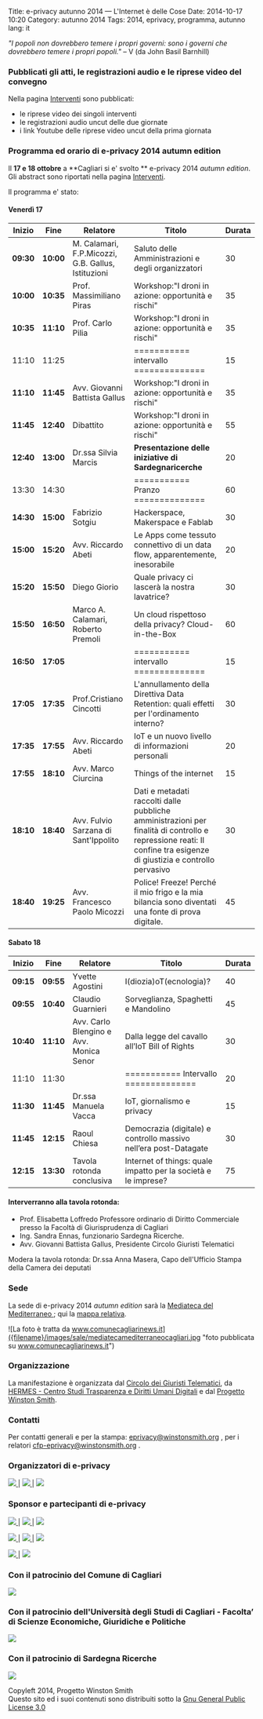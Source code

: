 Title: e-privacy autunno 2014 — L'Internet è delle Cose
Date: 2014-10-17 10:20
Category: autunno 2014
Tags: 2014, eprivacy, programma, autunno
lang: it

_"I popoli non dovrebbero temere i propri governi: sono i governi che
dovrebbero temere i propri popoli."_ – V (da John Basil Barnhill)


### Pubblicati gli atti, le registrazioni audio e le riprese video del convegno


Nella pagina [Interventi](2014S-interventi.md) sono pubblicati:
- le riprese video dei singoli interventi 
- le registrazioni audio uncut delle due giornate 
- i link Youtube delle riprese video uncut della prima giornata 


### Programma ed orario di e-privacy 2014 autumn edition

  
Il **17 e 18 ottobre** a **Cagliari si e' svolto ** e-privacy 2014 _autumn edition_. Gli abstract sono riportati nella pagina [Interventi](./interventi.html).

Il programma e' stato: 
  

#### Venerdì 17

**Inizio** | **Fine** | **Relatore** | **Titolo** | **Durata**
--- | --- | --- | --- | ---
**09:30** | **10:00** | M. Calamari, F.P.Micozzi, G.B. Gallus, Istituzioni | Saluto delle Amministrazioni e degli organizzatori | 30
**10:00** | **10:35** | Prof. Massimiliano Piras | Workshop:"I droni in azione: opportunità e rischi" | 35
**10:35** | **11:10** | Prof. Carlo Pilia | Workshop:"I droni in azione: opportunità e rischi" | 35
  11:10   |   11:25   |  |  =========== intervallo ============== | 15
**11:10** | **11:45** | Avv. Giovanni Battista Gallus | Workshop:"I droni in azione: opportunità e rischi" | 35
**11:45** | **12:40** | Dibattito | Workshop:"I droni in azione: opportunità e rischi" | 55
**12:40** | **13:00** | Dr.ssa Silvia Marcis | **Presentazione delle iniziative di Sardegnaricerche** | 20
  13:30   |   14:30   |  |  =========== Pranzo ============== | 60
**14:30** | **15:00** | Fabrizio Sotgiu | Hackerspace, Makerspace e Fablab | 30
**15:00** | **15:20** | Avv. Riccardo Abeti | Le Apps come tessuto connettivo di un data flow, apparentemente, inesorabile | 20
**15:20** | **15:50** | Diego Giorio | Quale privacy ci lascerà la nostra lavatrice? | 30
**15:50** | **16:50** | Marco A. Calamari, Roberto Premoli | Un cloud rispettoso della privacy? Cloud-in-the-Box | 60
**16:50** | **17:05** | |  =========== intervallo ============== | 15
**17:05** | **17:35** | Prof.Cristiano Cincotti |  L'annullamento della Direttiva Data Retention: quali effetti per l'ordinamento interno? | 30
**17:35** | **17:55** | Avv. Riccardo Abeti |  IoT e un nuovo livello di informazioni personali | 20
**17:55** | **18:10** | Avv. Marco Ciurcina | Things of the internet | 15
**18:10** | **18:40** | Avv. Fulvio Sarzana di Sant'Ippolito | Dati e metadati raccolti dalle pubbliche amministrazioni per finalità di controllo e repressione reati: Il confine tra esigenze di giustizia e controllo pervasivo | 30
**18:40** | **19:25** | Avv. Francesco Paolo Micozzi | Police! Freeze! Perché il mio frigo e la mia bilancia sono diventati una fonte di prova digitale. | 45

#### Sabato 18

**Inizio** | **Fine** | **Relatore** | **Titolo** | **Durata**
--- | --- | --- | --- | ---
**09:15** | **09:55** | Yvette Agostini | I(diozia)oT(ecnologia)? | 40
**09:55** | **10:40** | Claudio Guarnieri | Sorveglianza, Spaghetti e Mandolino | 45
**10:40** | **11:10** | Avv. Carlo Blengino e Avv. Monica Senor | Dalla legge del cavallo all’IoT Bill of Rights | 30
11:10 | 11:30 | |  =========== Intervallo ============== | 20
**11:30** | **11:45** | Dr.ssa Manuela Vacca |  IoT, giornalismo e privacy | 15
**11:45** | **12:15** | Raoul Chiesa | Democrazia (digitale) e controllo massivo nell’era post-Datagate | 30
**12:15** | **13:30** | Tavola rotonda conclusiva | Internet of things: quale impatto per la società e le imprese? | 75


#### Interverranno alla tavola rotonda:

 * Prof. Elisabetta Loffredo Professore ordinario di Diritto Commerciale presso la Facoltà di Giurisprudenza di Cagliari 
 * Ing. Sandra Ennas, funzionario Sardegna Ricerche. 
 * Avv. Giovanni Battista Gallus, Presidente Circolo Giuristi Telematici 

Modera la tavola rotonda: Dr.ssa Anna Masera, Capo dell'Ufficio Stampa della Camera dei deputati
  
  
### Sede 
  
La sede di e-privacy 2014 _autumn edition_ sarà la [ Mediateca del Mediterraneo ](http://www.comune.cagliari.it/portale/it/scheda_sito.page?contentId=SIT662); qui la [mappa relativa](http://www.openstreetmap.org/node/1582425200).   
  
![La foto è tratta da www.comunecagliarinews.it]({filename}/images/sale/mediatecamediterraneocagliari.jpg
 "foto pubblicata su www.comunecagliarinews.it")

### Organizzazione

La manifestazione è organizzata dal [Circolo dei Giuristi Telematici](http://www.giuristitelematici.it/), da [HERMES - Centro Studi Trasparenza e Diritti Umani Digitali](http://logioshermes.org/) e dal [Progetto Winston Smith](http://pws.winstonsmith.org/).

### Contatti

Per contatti generali e per la stampa: [eprivacy@winstonsmith.org](mailto:eprivacy@winstonsmith.org) , per i relatori [cfp-eprivacy@winstonsmith.org](mailto:cfp-eprivacy@winstonsmith.org) .
  
### Organizzatori di e-privacy

[ ![]({filename}images/logo/cgt.gif) ](http://www.giuristitelematici.it/) |  [ ![]({filename}images/logo/hermes.png) ](http://www.logioshermes.org) |  [ ![]({filename}images/logo/pws.png) ](http://pws.winstonsmith.org)

### Sponsor e partecipanti di e-privacy

[ ![]({filename}images/logo/sikurezza.gif) ](http://www.sikurezza.org) |  [ ![]({filename}images/logo/albast.png) ](http://www.alba.st/) |  [ ![]({filename}images/logo/csa.jpg) ](http://cloudsecurityalliance.it/)
  
[ ![]({filename}images/logo/isgroup.png) ](http://www.isgroup.it/it/index.html) |  [ ![]({filename}images/logo/aipnet_logo.jpg) ](http://www.aipnet.it/) |  [ ![]({filename}images/logo/ush_logo.jpg) ](http://www.ush.it)

[ ![]({filename}images/logo/clusit.jpg) ](http://www.clusit.it/) |  [ ![]({filename}images/logo/logo_opsi.jpg) ](http://opsi.aipnet.it/)

### Con il patrocinio del Comune di Cagliari

[ ![]({filename}images/logo/comune_di_cagliari_small.jpg) ](http://comune.cagliari.it/portale/)
  
### Con il patrocinio dell'Università degli Studi di Cagliari \- Facolta’ di Scienze Economiche, Giuridiche e Politiche

[ ![]({filename}images/logo/unica_small.jpg) ](http://www.unica.it/pub/7/show.jsp?id=20415&iso=-2&is=7)

  
### Con il patrocinio di Sardegna Ricerche

[ ![]({filename}images/logo/loghi_small.png) ](http://www.sardegnaricerche.it/)


Copyleft 2014, Progetto Winston Smith   
Questo sito ed i suoi contenuti sono distribuiti sotto la [Gnu General Public License 3.0](http://www.gnu.org/licenses/gpl.html)
